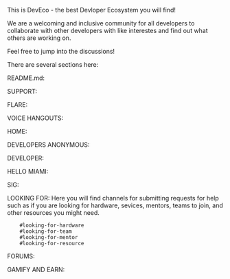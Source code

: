 This is DevEco - the best Devloper Ecosystem you will find!

We are a welcoming and inclusive community for all developers to collaborate with other developers with like interestes and find out what others are working on. 

Feel free to jump into the discussions!

There are several sections here:

README.md:

SUPPORT:

FLARE:

VOICE HANGOUTS:

HOME:

DEVELOPERS ANONYMOUS:

DEVELOPER:

HELLO MIAMI:

SIG:

LOOKING FOR:
    Here you will find channels for submitting requests for help such as if you are looking for hardware, sevices, mentors, teams to join, and other resources you might need.

        #looking-for-hardware
        #looking-for-team
        #looking-for-mentor
        #looking-for-resource

FORUMS:

GAMIFY AND EARN:


